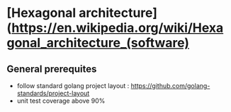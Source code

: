 # [Hexagonal architecture](https://en.wikipedia.org/wiki/Hexagonal_architecture_(software)

## General prerequites

- follow standard golang project layout : https://github.com/golang-standards/project-layout
- unit test coverage above 90%